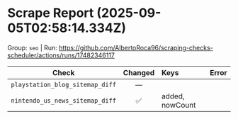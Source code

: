 # Scrape Report (2025-09-05T02:58:14.334Z)

Group: `seo`  |  Run: https://github.com/AlbertoRoca96/scraping-checks-scheduler/actions/runs/17482346117

| Check | Changed | Keys | Error |
|---|:---:|:--|:--|
| `playstation_blog_sitemap_diff` | — |  |  |
| `nintendo_us_news_sitemap_diff` | ✅ | added, nowCount |  |
